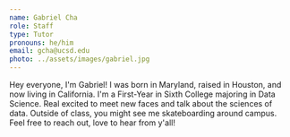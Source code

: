 ```yaml
---
name: Gabriel Cha
role: Staff
type: Tutor
pronouns: he/him
email: gcha@ucsd.edu
photo: ../assets/images/gabriel.jpg
---
```


Hey everyone, I'm Gabriel! I was born in Maryland, raised in Houston, and now living in California. I'm a First-Year in Sixth College majoring in Data Science. Real excited to meet new faces and talk about the sciences of data. Outside of class, you might see me skateboarding around campus. Feel free to reach out, love to hear from y'all!